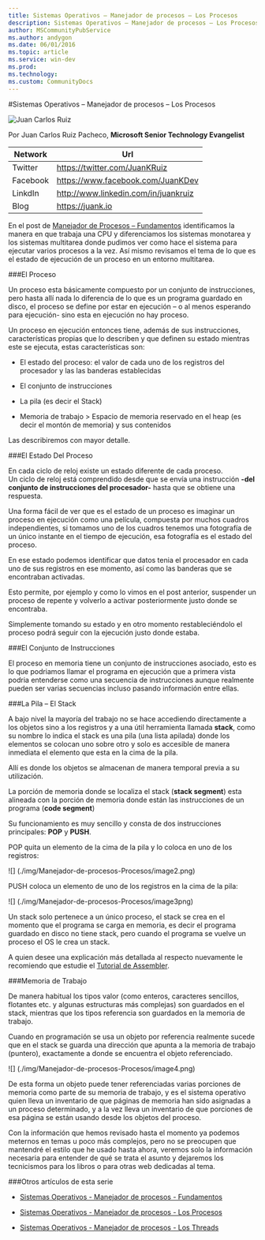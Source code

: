 ```yaml
---
title: Sistemas Operativos – Manejador de procesos – Los Procesos
description: Sistemas Operativos – Manejador de procesos – Los Procesos
author: MSCommunityPubService
ms.author: andygon
ms.date: 06/01/2016
ms.topic: article
ms.service: win-dev
ms.prod: 
ms.technology:
ms.custom: CommunityDocs
---
```


#Sistemas Operativos – Manejador de procesos – Los Procesos

![Juan Carlos Ruiz ](http://gravatar.com/avatar/2c36e6ebd9b4d33c3e9a0362607b3e57?s=150)
<!-- -->

Por Juan Carlos Ruiz Pacheco, **Microsoft Senior Technology Evangelist**

  Network   | Url
  ----------|----------------------------------------
  Twitter   | https://twitter.com/JuanKRuiz
  Facebook  | https://www.facebook.com/JuanKDev
  LinkdIn   | http://www.linkedin.com/in/juankruiz
  Blog      | https://juank.io

En el post de [Manejador de Procesos –
Fundamentos](http://juank.io/sistemas-operativos-manejador-procesos-fundamentos/)
identificamos la manera en que trabaja una CPU y diferenciamos los
sistemas monotarea y los sistemas multitarea donde pudimos ver como hace
el sistema para ejecutar varios procesos a la vez. Así mismo revisamos
el tema de lo que es el estado de ejecución de un proceso en un entorno
multitarea.

###El Proceso


Un proceso esta básicamente compuesto por un conjunto de instrucciones,
pero hasta allí nada lo diferencia de lo que es un programa guardado en
disco, el proceso se define por estar en ejecución – o al menos
esperando para ejecución- sino esta en ejecución no hay proceso.

Un proceso en ejecución entonces tiene, además de sus instrucciones,
características propias que lo describen y que definen su estado
mientras este se ejecuta, estas características son:

- El estado del proceso: el valor de cada uno de los registros del
procesador y las las banderas establecidas

- El conjunto de instrucciones

- La pila (es decir el Stack)

- Memoria de trabajo &gt; Espacio de memoria reservado en el heap (es
decir el montón de memoria) y sus contenidos

Las describiremos con mayor detalle.

###El Estado Del Proceso


En cada ciclo de reloj existe un estado diferente de cada proceso.\
Un ciclo de reloj está comprendido desde que se envía una instrucción
**-del conjunto de instrucciones del procesador-** hasta que se obtiene
una respuesta.

Una forma fácil de ver que es el estado de un proceso es imaginar un
proceso en ejecución como una película, compuesta por muchos cuadros
independientes, si tomamos uno de los cuadros tenemos una fotografía de
un único instante en el tiempo de ejecución, esa fotografía es el estado
del proceso.

En ese estado podemos identificar que datos tenia el procesador en cada
uno de sus registros en ese momento, así como las banderas que se
encontraban activadas.

Esto permite, por ejemplo y como lo vimos en el post anterior, suspender
un proceso de repente y volverlo a activar posteriormente justo donde se
encontraba.

Simplemente tomando su estado y en otro momento restableciéndolo el
proceso podrá seguir con la ejecución justo donde estaba.

###El Conjunto de Instrucciones


El proceso en memoria tiene un conjunto de instrucciones asociado, esto
es lo que podriamos llamar el programa en ejecución que a primera vista
podria entenderse como una secuencia de instrucciones aunque realmente
pueden ser varias secuencias incluso pasando información entre ellas.

###La Pila – El Stack


A bajo nivel la mayoría del trabajo no se hace accediendo directamente a
los objetos sino a los registros y a una útil herramienta llamada
**stack**, como su nombre lo indica el stack es una pila (una lista
apilada) donde los elementos se colocan uno sobre otro y solo es
accesible de manera inmediata el elemento que esta en la cima de la
pila.

Allí es donde los objetos se almacenan de manera temporal previa a su
utilización.

La porción de memoria donde se localiza el stack (**stack segment**)
esta alineada con la porción de memoria donde están las instrucciones de
un programa (**code segment**)

Su funcionamiento es muy sencillo y consta de dos instrucciones
principales: **POP** y **PUSH**.

POP quita un elemento de la cima de la pila y lo coloca en uno de los
registros:

![] (./img/Manejador-de-procesos-Procesos/image2.png)

PUSH coloca un elemento de uno de los registros en la cima de la pila:

![] (./img/Manejador-de-procesos-Procesos/image3png)

Un stack solo pertenece a un único proceso, el stack se crea en el
momento que el programa se carga en memoria, es decir el programa
guardado en disco no tiene stack, pero cuando el programa se vuelve un
proceso el OS le crea un stack.

A quien desee una explicación más detallada al respecto nuevamente le
recomiendo que estudie el [Tutorial de
Assembler](http://www.emu8086.com/assembly_language_tutorial_assembler_reference/asm_tutorial_01.html).

###Memoria de Trabajo


De manera habitual los tipos valor (como enteros, caracteres sencillos,
flotantes etc. y algunas estructuras más complejas) son guardados en el
stack, mientras que los tipos referencia son guardados en la memoria de
trabajo.

Cuando en programación se usa un objeto por referencia realmente sucede
que en el stack se guarda una dirección que apunta a la memoria de
trabajo (puntero), exactamente a donde se encuentra el objeto
referenciado.

![] (./img/Manejador-de-procesos-Procesos/image4.png)

De esta forma un objeto puede tener referenciadas varias porciones de
memoria como parte de su memoria de trabajo, y es el sistema operativo
quien lleva un inventario de que páginas de memoria han sido asignadas a
un proceso determinado, y a la vez lleva un inventario de que porciones
de esa página se están usando desde los objetos del proceso.

Con la información que hemos revisado hasta el momento ya podemos
meternos en temas u poco más complejos, pero no se preocupen que
mantendré el estilo que he usado hasta ahora, veremos solo la
información necesaria para entender de qué se trata el asunto y
dejaremos los tecnicismos para los libros o para otras web dedicadas al
tema.

###Otros artículos de esta serie


- [Sistemas Operativos - Manejador de procesos -
Fundamentos](http://juank.io/sistemas-operativos-manejador-procesos-fundamentos/)

- [Sistemas Operativos - Manejador de procesos - Los
Procesos](http://juank.io/sistemas-operativos-manejador-procesos-proceso/)

- [Sistemas Operativos - Manejador de procesos - Los
Threads](http://juank.io/sistemas-operativos-manejador-procesos-threads/)




